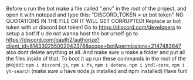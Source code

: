 Before u run the bot make a file called ".env" in the root of the project, and open it with notepad and type this: "DISCORD_TOKEN = ur bot token" NO QUOTATIONS IN THE FILE OR IT WILL GET CORRUPTED! Replace ur bot token with ur discord bot token! Go to https://discord.com/developers to setup a bot!
If u do not wanna host the bot urself go to https://discord.com/oauth2/authorize?client_id=814330255002042378&scope=bot&permissions=2147483647
also dont delete anything at all.
And make sure u make a folder and put all the files inside of that. To boot it up run these commands in the root of the project: `npm i discord.js`, `npm i fs`, `npm i dotenv`, `npm i ytdl-core`, `npm i yt-search` (make sure u have node.js installed and npm installed)
Have fun!

